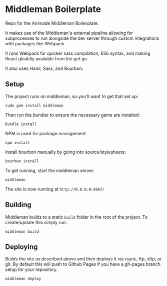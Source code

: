 # Middleman Boilerplate

Repo for the Animade Middleman Boilerplate.

It makes use of the Middleman's external pipeline allowing for subprocesses to run alongside the dev server through custom integrations with packages like Webpack.

It runs Webpack for quicker sass compilation, ES6 syntax, and making React gloablly available from the get go.

It also uses Haml, Sass, and Bourbon.


## Setup

The project runs on middleman, so you'll want to get that set up:

    sudo gem install middleman

Then run the bundler to ensure the necessary gems are installed:

    bundle install

NPM is used for package management:

    npm install


Install bourbon manually by going into source/stylesheets:

    bourbon install
    
To get running, start the middleman server:
  
    middleman

The site is now running at `http://0.0.0.0:4567/`

## Building

Middleman builds to a static `build` folder in the root of the project. To create/update this simply run:

    middleman build

## Deploying

Builds the site as described above and then deploys it via rsync, ftp, sftp, or git. By default this will 
push to Github Pages if you have a gh-pages branch setup for your repository.

    middleman deploy